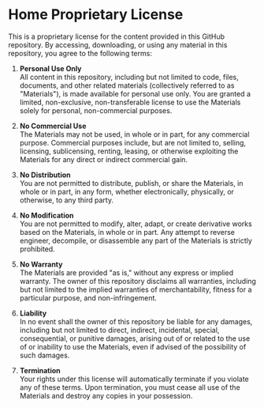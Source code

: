 # Home Proprietary License

This is a proprietary license for the content provided in this GitHub repository. By accessing, downloading, or using any material in this repository, you agree to the following terms:

1. **Personal Use Only**  
   All content in this repository, including but not limited to code, files, documents, and other related materials (collectively referred to as "Materials"), is made available for personal use only. You are granted a limited, non-exclusive, non-transferable license to use the Materials solely for personal, non-commercial purposes.

2. **No Commercial Use**  
   The Materials may not be used, in whole or in part, for any commercial purpose. Commercial purposes include, but are not limited to, selling, licensing, sublicensing, renting, leasing, or otherwise exploiting the Materials for any direct or indirect commercial gain.

3. **No Distribution**  
   You are not permitted to distribute, publish, or share the Materials, in whole or in part, in any form, whether electronically, physically, or otherwise, to any third party.

4. **No Modification**  
   You are not permitted to modify, alter, adapt, or create derivative works based on the Materials, in whole or in part. Any attempt to reverse engineer, decompile, or disassemble any part of the Materials is strictly prohibited.

5. **No Warranty**  
   The Materials are provided "as is," without any express or implied warranty. The owner of this repository disclaims all warranties, including but not limited to the implied warranties of merchantability, fitness for a particular purpose, and non-infringement.

6. **Liability**  
   In no event shall the owner of this repository be liable for any damages, including but not limited to direct, indirect, incidental, special, consequential, or punitive damages, arising out of or related to the use of or inability to use the Materials, even if advised of the possibility of such damages.

7. **Termination**  
   Your rights under this license will automatically terminate if you violate any of these terms. Upon termination, you must cease all use of the Materials and destroy any copies in your possession.

